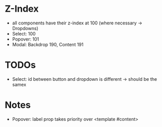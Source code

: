 # Z-Index

- all components have their z-index at 100 (where necessary -> Dropdowns)
- Select: 100
- Popover: 101
- Modal: Backdrop 190, Content 191

# TODOs

- Select: id between button and dropdown is different -> should be the samex

# Notes

- Popover: label prop takes priority over <template #content>

